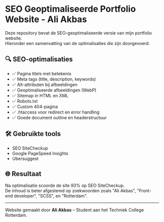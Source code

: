 # SEO Geoptimaliseerde Portfolio Website - Ali Akbas

Deze repository bevat de SEO-geoptimaliseerde versie van mijn portfolio website.  
Hieronder een samenvatting van de optimalisaties die zijn doorgevoerd:

## 🔍 SEO-optimalisaties

- ✅ Pagina titels met betekenis
- ✅ Meta tags (title, description, keywords)
- ✅ Alt-attributen bij afbeeldingen
- ✅ Geoptimaliseerde afbeeldingen (WebP)
- ✅ Sitemap in HTML en XML
- ✅ Robots.txt
- ✅ Custom 404-pagina
- ✅ .htaccess voor redirect en error handling
- ✅ Goede document outline en headerstructuur

## 🛠️ Gebruikte tools

- SEO SiteCheckup
- Google PageSpeed Insights
- Ubersuggest

## 🌐 Resultaat

Na optimalisatie scoorde de site 93% op SEO SiteCheckup.  
De inhoud is beter afgestemd op zoekwoorden zoals "Ali Akbas", "Front-end developer", "SCSS", en "Rotterdam".

---

Website gemaakt door **Ali Akbas** – Student aan het Techniek College Rotterdam.
